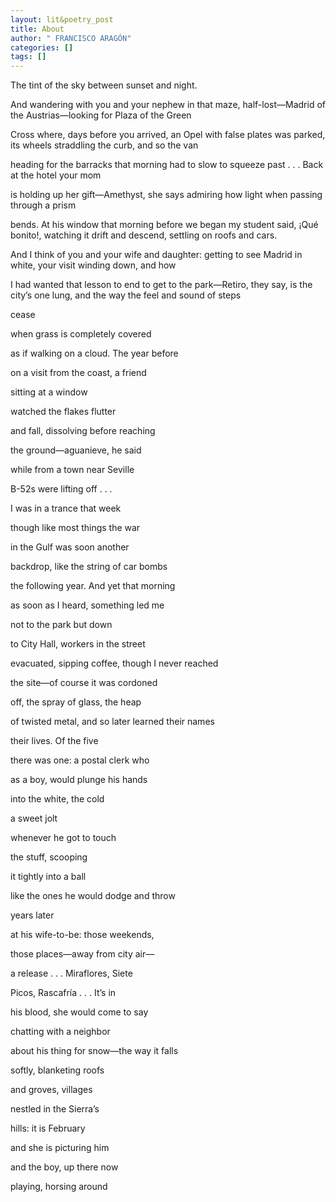 ```yaml
---
layout: lit&poetry_post
title: About
author: " FRANCISCO ARAGÓN"
categories: []
tags: []
---
```

The tint of the sky between sunset and night.

And wandering with you and your nephew
in that maze, half-lost—Madrid
of the Austrias—looking for Plaza of the Green

Cross where, days before you arrived,
an Opel with false plates was parked, its wheels
straddling the curb, and so the van

heading for the barracks that morning
had to slow to squeeze
past . . . Back at the hotel your mom

is holding up her gift—Amethyst, she says
admiring how light
when passing through a prism

bends. At his window that morning before we began
my student said, ¡Qué bonito!, watching it drift
and descend, settling on roofs and cars.

And I think of you and your wife
and daughter: getting to see Madrid
in white, your visit winding down, and how

I had wanted that lesson to end
to get to the park—Retiro, they say, is the city’s
one lung, and the way the feel and sound of steps

 

cease

when grass is completely covered

as if walking on a cloud. The year before

 

on a visit from the coast, a friend

sitting at a window

watched the flakes flutter

 

and fall, dissolving before reaching

the ground—aguanieve, he said

while from a town near Seville

 

B-52s were lifting off . . .

I was in a trance that week

though like most things the war

 

in the Gulf was soon another

backdrop, like the string of car bombs

the following year. And yet that morning

 

as soon as I heard, something led me

not to the park but down

to City Hall, workers in the street

 

evacuated, sipping coffee, though I never reached

the site—of course it was cordoned

off, the spray of glass, the heap

 

of twisted metal, and so later learned their names

their lives. Of the five

there was one: a postal clerk who

 

as a boy, would plunge his hands

into the white, the cold

a sweet jolt

 

whenever he got to touch

the stuff, scooping

it tightly into a ball

 

like the ones he would dodge and throw

years later

at his wife-to-be: those weekends,

 

those places—away from city air—

a release . . . Miraflores, Siete

Picos, Rascafría . . . It’s in

 

his blood, she would come to say

chatting with a neighbor

about his thing for snow—the way it falls

 

softly, blanketing roofs

and groves, villages

nestled in the Sierra’s

 

hills: it is February

and she is picturing him

and the boy, up there now

 

playing, horsing around